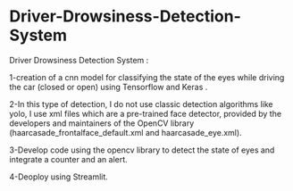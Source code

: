 # Driver-Drowsiness-Detection-System
Driver Drowsiness Detection System :



1-creation of a cnn model for classifying the state of the eyes while driving the car (closed or open) using Tensorflow and Keras .


2-In this type of detection, I do not use classic detection algorithms like yolo, I use xml files which are  a pre-trained face detector, provided by the developers and maintainers of the OpenCV library (haarcasade_frontalface_default.xml and haarcasade_eye.xml).


3-Develop code using the opencv library to detect the state of eyes and integrate a counter and an alert.


4-Deoploy using Streamlit.
